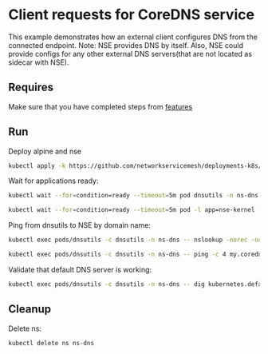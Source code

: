 # Client requests for CoreDNS service

This example demonstrates how an external client configures DNS from the connected endpoint. 
Note: NSE provides DNS by itself. Also, NSE could provide configs for any other external DNS servers(that are not located as sidecar with NSE).

## Requires

Make sure that you have completed steps from [features](../)

## Run

Deploy alpine and nse
```bash
kubectl apply -k https://github.com/networkservicemesh/deployments-k8s/examples/features/dns?ref=b04f9ba27adf250a6076dfb49d68aa4784bcace3
```

Wait for applications ready:
```bash
kubectl wait --for=condition=ready --timeout=5m pod dnsutils -n ns-dns
```
```bash
kubectl wait --for=condition=ready --timeout=5m pod -l app=nse-kernel -n ns-dns
```

Ping from dnsutils to NSE by domain name:
```bash
kubectl exec pods/dnsutils -c dnsutils -n ns-dns -- nslookup -norec -nodef my.coredns.service
```
```bash
kubectl exec pods/dnsutils -c dnsutils -n ns-dns -- ping -c 4 my.coredns.service
```

Validate that default DNS server is working:
```bash
kubectl exec pods/dnsutils -c dnsutils -n ns-dns -- dig kubernetes.default A kubernetes.default AAAA | grep "kubernetes.default.svc.cluster.local"
```

## Cleanup

Delete ns:
```bash
kubectl delete ns ns-dns
```

